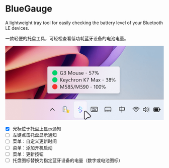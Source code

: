 # BlueGauge
A lightweight tray tool for easily checking the battery level of your Bluetooth LE devices.

一款轻便的托盘工具，可轻松查看低功耗蓝牙设备的电池电量。

![image](https://raw.githubusercontent.com/iKineticate/BlueGauge/main/screenshots/app.png)


- [x] 光标位于托盘上显示通知
- [ ] 左键点击托盘显示通知
- [ ] 菜单：自定义更新时间
- [ ] 菜单：添加开机启动 
- [ ] 菜单：更新按钮
- [ ] 托盘图标替换为指定蓝牙设备的电量（数字或电池图标）